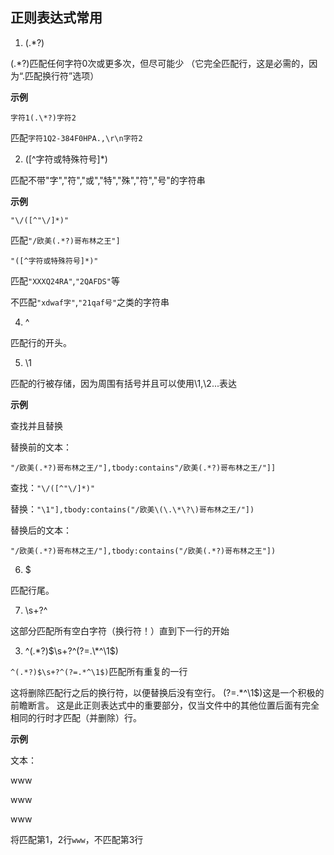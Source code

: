 ## 正则表达式常用

1. (.\*?)

(.\*?)匹配任何字符0次或更多次，但尽可能少
（它完全匹配行，这是必需的，因为“.匹配换行符”选项）

**示例**

`字符1(.\*?)字符2`

匹配`字符1Q2-384F0HPA.,\r\n字符2`


2. (\[^字符或特殊符号]\*)

匹配不带"字","符","或","特","殊","符","号"的字符串

**示例**

`"\/([^"\/]*)"`

匹配`"/欧美(.*?)哥布林之王"]`

`"([^字符或特殊符号]*)"`

匹配`"XXXQ24RA"`,`"2QAFDS"`等

不匹配`"xdwaf字"`,`"21qaf号"`之类的字符串

4. ^

匹配行的开头。

5. \\1

匹配的行被存储，因为周围有括号并且可以使用\1,\2...表达

**示例**

查找并且替换

替换前的文本：

`"/欧美(.*?)哥布林之王/"],tbody:contains"/欧美(.*?)哥布林之王/"]]`

查找：`"\/([^"\/]*)"`

替换：`"\1"],tbody:contains("/欧美\(\.\*\?\)哥布林之王/"])`

替换后的文本：

`"/欧美(.*?)哥布林之王/"],tbody:contains("/欧美(.*?)哥布林之王"])`

6. $

匹配行尾。

7. \s+?^ 

这部分匹配所有空白字符（换行符！）直到下一行的开始

3. ^(.\*?)$\s+?^(?=.\*^\1$)

`^(.*?)$\s+?^(?=.*^\1$)`匹配所有重复的一行

这将删除匹配行之后的换行符，以便替换后没有空行。
(?=.\*^\1$)这是一个积极的前瞻断言。
这是此正则表达式中的重要部分，仅当文件中的其他位置后面有完全相同的行时才匹配（并删除）行。

**示例**

文本：

www

www

www

将匹配第1，2行`www`，不匹配第3行